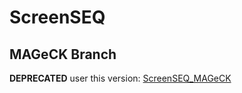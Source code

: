 # ScreenSEQ

## MAGeCK Branch

**DEPRECATED** user this version: [ScreenSEQ_MAGeCK](https://github.com/soccin/ScreenSEQ_MAGeCK)
